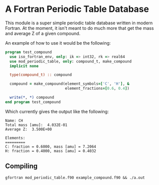 # A Fortran Periodic Table Database

This module is a super simple periodic table database written in modern Fortran. At the moment, it isn't meant to do much more that get the mass and average Z of a given compound.


An example of how to use it would be the following:
```fortran
program test_compound
  use iso_fortran_env, only: ik => int32, rk => real64
  use mod_periodic_table, only: compound_t, make_compound
  implicit none

  type(compound_t) :: compound

  compound = make_compound(element_symbols=['C', 'H'], &
                           element_fractions=[0.6, 0.4])

  write(*, *) compound
end program test_compound
```

Which currently gives the output like the following:
```
Name: CH                                                
Total mass [amu]:  4.032E-01
Average Z:  3.500E+00

Elements:
=========
C: fraction = 0.6000, mass [amu] = 7.2064
H: fraction = 0.4000, mass [amu] = 0.4032
```

## Compiling
`gfortran mod_periodic_table.f90 example_compound.f90 && ./a.out `